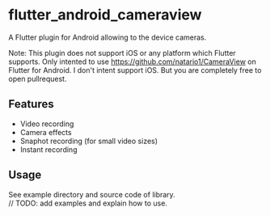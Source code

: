 # flutter_android_cameraview

A Flutter plugin for Android allowing to the device cameras.

Note: This plugin does not support iOS or any platform which Flutter supports. Only intented to use https://github.com/natario1/CameraView on Flutter for Android. I don't intent support iOS. But you are completely free to open pullrequest.
## Features
* Video recording
* Camera effects
* Snaphot recording (for small video sizes)
* Instant recording

## Usage
See example directory and source code of library.<br>
// TODO: add examples and explain how to use.


